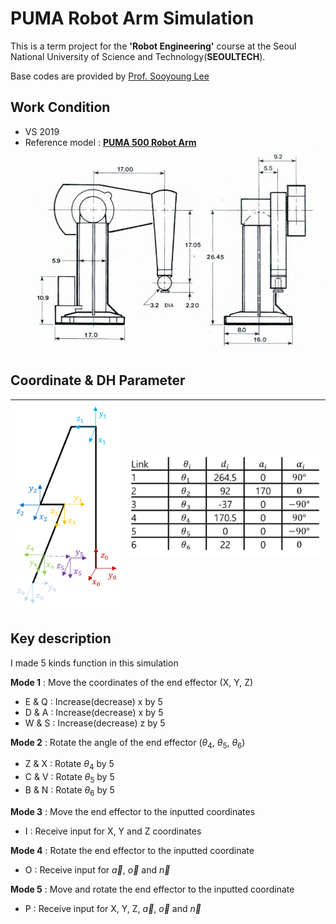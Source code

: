 # PUMA Robot Arm Simulation
This is a term project for the **'Robot Engineering'** course at the Seoul National University of Science and Technology(**SEOULTECH**).

Base codes are provided by [Prof. Sooyoung Lee](https://eie.seoultech.ac.kr/intro/prof/?togo=list&menu=1143&profidx=02365)

## Work Condition
- VS 2019
- Reference model : [**PUMA 500 Robot Arm**](http://rutherford-robotics.com/PUMA/)
![PUMA_size](pic/PUMA_sizes.jpg) 

## Coordinate & DH Parameter
![Coordinate](pic/coordinate.png) |![DH](pic/DH_param.png)
--- | --- | 

## Key description
I made 5 kinds function in this simulation

**Mode 1** : Move the coordinates of the end effector (X, Y, Z)
-   E & Q : Increase(decrease) x by 5
-   D & A : Increase(decrease) x by 5
-   W & S : Increase(decrease) z by 5

**Mode 2** : Rotate the angle of the end effector ($\theta_{4}$, $\theta_{5}$, $\theta_{6}$)
- Z & X : Rotate $\theta_{4}$ by 5
- C & V : Rotate $\theta_{5}$ by 5
- B & N : Rotate $\theta_{6}$ by 5

**Mode 3** : Move the end effector to the inputted coordinates
- I : Receive input for X, Y and Z coordinates

**Mode 4** : Rotate the end effector to the inputted coordinate
- O : Receive input for $\vec a$, $\vec o$ and $\vec n$

**Mode 5** : Move and rotate the end effector to the inputted coordinate
- P : Receive input for X, Y, Z, $\vec a$, $\vec o$ and $\vec n$